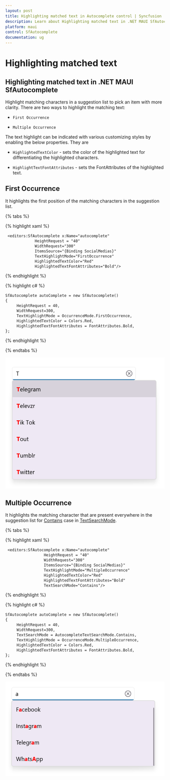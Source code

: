 ```yaml
---
layout: post
title: Highlighting matched text in Autocomplete control | Syncfusion
description: Learn about Highlighting matched text in .NET MAUI SfAutocomplete (SfAutocomplete) control and more details.
platform: maui
control: SfAutocomplete
documentation: ug
---
```


# Highlighting matched text

## Highlighting matched text in .NET MAUI SfAutocomplete

Highlight matching characters in a suggestion list to pick an item with more clarity. There are two ways to highlight the matching text:

*   `First Occurrence`

*   `Multiple Occurrence`

The text highlight can be indicated with various customizing styles by enabling the below properties. They are

*   `HighlightedTextColor` - sets the color of the highlighted text for differentiating the highlighted characters.

*   `HighlightTextFontAttributes` - sets the FontAttributes of the highlighted text.

## First Occurrence

It highlights the first position of the matching characters in the suggestion list.

{% tabs %}

{% highlight xaml %}

     <editors:SfAutocomplete x:Name="autocomplete"
			     HeightRequest = "40"
			     WidthRequest="300"
			     ItemsSource="{Binding SocialMedias}"
			     TextHighlightMode="FirstOccurrence"
			     HighlightedTextColor="Red"
			     HighlightedTextFontAttributes="Bold"/>

{% endhighlight %}

{% highlight c# %}

    SfAutocomplete autoComplete = new SfAutocomplete() 
    {
         HeightRequest = 40,
         WidthRequest=300,
         TextHighlightMode = OccurrenceMode.FirstOccurrence,
         HighlightedTextColor = Colors.Red,
         HighlightedTextFontAttributes = FontAttributes.Bold,
    };

{% endhighlight %}

{% endtabs %}

![HighlightText Image](images/HighlightingText/firstoccurrence.png)

## Multiple Occurrence

It highlights the matching character that are present everywhere in the suggestion list for [Contains](https://help.syncfusion.com/cr/maui/Syncfusion.Maui.Inputs.AutocompleteTextSearchMode.html#Syncfusion_Maui_Inputs_AutocompleteTextSearchMode_Contains) case in [TextSearchMode](https://help.syncfusion.com/cr/maui/Syncfusion.Maui.Inputs.SfAutocomplete.html#Syncfusion_Maui_Inputs_SfAutocomplete_TextSearchMode).

{% tabs %}

{% highlight xaml %}

     <editors:SfAutocomplete x:Name="autocomplete"
		             HeightRequest = "40"
		             WidthRequest="300"
		             ItemsSource="{Binding SocialMedias}"
		             TextHighlightMode="MultipleOccurrence"
		             HighlightedTextColor="Red"
		             HighlightedTextFontAttributes="Bold"
		             TextSearchMode="Contains"/>

{% endhighlight %}

{% highlight c# %}

    SfAutocomplete autoComplete = new SfAutocomplete() 
    {
         HeightRequest = 40,
         WidthRequest=300,
         TextSearchMode = AutocompleteTextSearchMode.Contains,
         TextHighlightMode = OccurrenceMode.MultipleOccurrence,
         HighlightedTextColor = Colors.Red,
         HighlightedTextFontAttributes = FontAttributes.Bold,
    };

{% endhighlight %}

{% endtabs %}

![HighlightText Image](images/HighlightingText/multipleoccurrence.png)